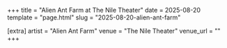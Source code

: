 +++
title = "Alien Ant Farm at The Nile Theater"
date = 2025-08-20
template = "page.html"
slug = "2025-08-20-alien-ant-farm"

[extra]
artist = "Alien Ant Farm"
venue = "The Nile Theater"
venue_url = ""
+++

